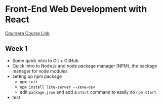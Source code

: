 # Front-End Web Development with React
[Coursera Course Link](https://www.coursera.org/learn/front-end-react/lecture/l2fQJ/node-js-and-npm)


## Week 1
- Some quick intro to Git + GitHub
- Quick intro to Node.js and node package manager (NPM), the package manager for node modules
- setting up npm package
    - `npm init`
    - `npm install lite-server --save-dev`
    - edit `package.json` and add a `start` command to easily do `npm start`
- test  



